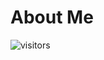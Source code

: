 # About Me

![visitors](https://visitor-badge.glitch.me/badge?page_id=sunsiqi26.sunsiqi26&left_color=green&right_color=red)
